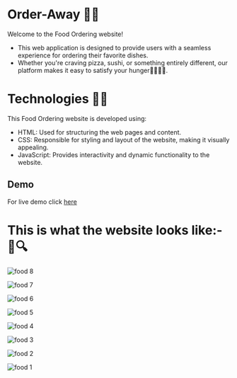 # Order-Away 🍔🍕

Welcome to the Food Ordering website!
- This web application is designed to provide users with a seamless experience for ordering their favorite dishes.
- Whether you're craving pizza, sushi, or something entirely different, our platform makes it easy to satisfy your hunger🥐🍕🍔🥪.

# Technologies 📌📌

This Food Ordering website is developed using:
- HTML: Used for structuring the web pages and content.<br>
- CSS: Responsible for styling and layout of the website, making it visually appealing.<br>
- JavaScript: Provides interactivity and dynamic functionality to the website.


## Demo

For live demo click [here](https://order-away.vercel.app/)


# This is what the website looks like:- 🎥🔍

![food 8](https://github.com/shivanirai28/Order-Away/assets/122675366/2b56c9ba-ed27-4a07-acc1-1d180e671091)

![food 7](https://github.com/shivanirai28/Order-Away/assets/122675366/005e741c-eb6a-44f5-b29b-ec9208573b6c)

![food 6](https://github.com/shivanirai28/Order-Away/assets/122675366/d354a939-da78-4283-abc0-53f90b8e0829)

![food 5](https://github.com/shivanirai28/Order-Away/assets/122675366/ba39b792-6472-4a78-b348-c6c95ee2e7c0)

![food 4](https://github.com/shivanirai28/Order-Away/assets/122675366/a3504e77-34e2-44ad-9b78-19088e7f53c4)

![food 3](https://github.com/shivanirai28/Order-Away/assets/122675366/e20c6cfd-7cd1-4715-86b7-b2381441af19)

![food 2](https://github.com/shivanirai28/Order-Away/assets/122675366/b3c5a116-9016-4fcb-94c1-f519021a023d)

![food 1](https://github.com/shivanirai28/Order-Away/assets/122675366/cf5bac73-82c3-4103-977c-d7a57e177b16)








